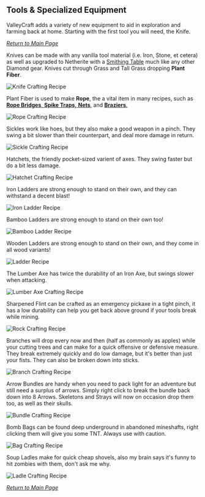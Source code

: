 ## Tools & Specialized Equipment

ValleyCraft adds a variety of new equipment to aid in exploration and farming back at home. Starting with the first tool you will need, the Knife.

_[Return to Main Page](https://github.com/l1nkl3/ValleyCraft/blob/gh-pages/docs/index.md)_

Knives can be made with any vanilla tool material (i.e. Iron, Stone, et cetera) as well as upgraded to Netherite with a [Smithing Table](https://minecraft.fandom.com/wiki/Smithing_Table) much like any other Diamond gear. Knives cut through Grass and Tall Grass dropping **Plant Fiber**.

![Knife Crafting Recipe](https://github.com/l1nkl3/ValleyCraft/blob/gh-pages/wiki-images/knife.png)

Plant Fiber is used to make **Rope**, the a vital item in many recipes, such as [**Rope Bridges**, **Spike Traps,** **Nets**,](https://github.com/l1nkl3/ValleyCraft/blob/gh-pages/bridges.md) and [**Braziers**.](https://github.com/l1nkl3/ValleyCraft/blob/gh-pages/lights.md)

![Rope Crafting Recipe](https://github.com/l1nkl3/ValleyCraft/blob/gh-pages/wiki-images/rope.png)

Sickles work like hoes, but they also make a good weapon in a pinch. They swing a bit slower than their counterpart, and deal more damage in return.

![Sickle Crafting Recipe](https://github.com/l1nkl3/ValleyCraft/blob/gh-pages/wiki-images/sickle.png)

Hatchets, the friendly pocket-sized varient of axes. They swing faster but do a bit less damage.

![Hatchet Crafting Recipe](https://github.com/l1nkl3/ValleyCraft/blob/gh-pages/wiki-images/hatchet.png)

Iron Ladders are strong enough to stand on their own, and they can withstand a decent blast!

![Iron Ladder Recipe](https://github.com/l1nkl3/ValleyCraft/blob/gh-pages/wiki-images/iron.png)

Bamboo Ladders are strong enough to stand on their own too!

![Bamboo Ladder Recipe](https://github.com/l1nkl3/ValleyCraft/blob/gh-pages/wiki-images/bamboo.png)

Wooden Ladders are strong enough to stand on their own, and they come in all wood variants!

![Ladder Recipe](https://github.com/l1nkl3/ValleyCraft/blob/gh-pages/wiki-images/ladder.png)

The Lumber Axe has twice the durability of an Iron Axe, but swings slower when attacking.

![Lumber Axe Crafting Recipe](https://github.com/l1nkl3/ValleyCraft/blob/gh-pages/wiki-images/lumber.png)

Sharpened Flint can be crafted as an emergency pickaxe in a tight pinch, it has a low durability can help you get back above ground if your tools break while mining.

![Rock Crafting Recipe](https://github.com/l1nkl3/ValleyCraft/blob/gh-pages/wiki-images/rock.png)

Branches will drop every now and then (half as commonly as apples) while your cutting trees and can make for a quick offensive or defensive measure. They break extremely quickly and do low damage, but it's better than just your fists. They can also be broken down into sticks.

![Branch Crafting Recipe](https://github.com/l1nkl3/ValleyCraft/blob/gh-pages/wiki-images/sticks.png)

Arrow Bundles are handy when you need to pack light for an adventure but still need a surplus of arrows. Simply right click to break the bundle back down into 8 Arrows. Skeletons and Strays will now on occasion drop them too, as well as their skulls.

![Bundle Crafting Recipe](https://github.com/l1nkl3/ValleyCraft/blob/gh-pages/wiki-images/bundle.png)

Bomb Bags can be found deep underground in abandoned mineshafts, right clicking them will give you some TNT. Always use with caution.

![Bag Crafting Recipe](https://github.com/l1nkl3/ValleyCraft/blob/gh-pages/wiki-images/bag.png)

Soup Ladles make for quick cheap shovels, also my brain says it's funny to hit zombies with them, don't ask me why.

![Ladle Crafting Recipe](https://github.com/l1nkl3/ValleyCraft/blob/gh-pages/wiki-images/ladle.png)

_[Return to Main Page](https://github.com/l1nkl3/ValleyCraft/blob/gh-pages/docs/index.md)_
